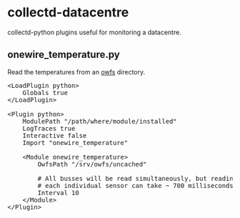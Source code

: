 # collectd-datacentre

collectd-python plugins useful for monitoring a datacentre.

## onewire_temperature.py

Read the temperatures from an [owfs](http://owfs.org/) directory.

<pre>
&lt;LoadPlugin python&gt;
    Globals true
&lt;/LoadPlugin&gt;

&lt;Plugin python&gt;
    ModulePath &quot;/path/where/module/installed&quot;
    LogTraces true
    Interactive false
    Import &quot;onewire_temperature&quot;

    &lt;Module onewire_temperature&gt;
        OwfsPath "/srv/owfs/uncached"

        # All busses will be read simultaneously, but reading
        # each individual sensor can take ~ 700 milliseconds
        Interval 10
    &lt;/Module&gt;
&lt;/Plugin&gt;
</pre>

